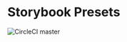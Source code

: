 # Storybook Presets

![CircleCI master](https://circleci.com/gh/storybookjs/presets.svg?style=shield)
